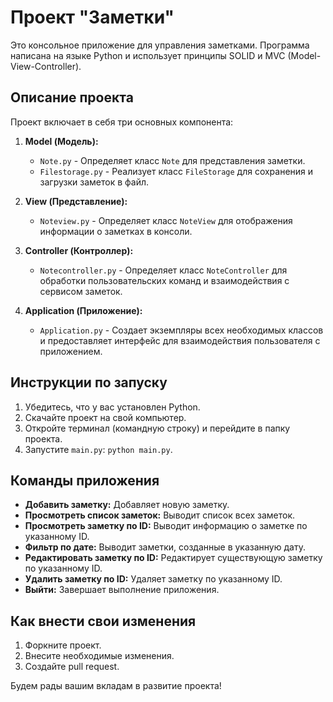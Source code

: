 # Проект "Заметки"

Это консольное приложение для управления заметками. Программа написана на языке Python и использует принципы SOLID и MVC (Model-View-Controller).

## Описание проекта

Проект включает в себя три основных компонента:

1. **Model (Модель):**
   - `Note.py` - Определяет класс `Note` для представления заметки.
   - `Filestorage.py` - Реализует класс `FileStorage` для сохранения и загрузки заметок в файл.

2. **View (Представление):**
   - `Noteview.py` - Определяет класс `NoteView` для отображения информации о заметках в консоли.

3. **Controller (Контроллер):**
   - `Notecontroller.py` - Определяет класс `NoteController` для обработки пользовательских команд и взаимодействия с сервисом заметок.

4. **Application (Приложение):**
   - `Application.py` - Создает экземпляры всех необходимых классов и предоставляет интерфейс для взаимодействия пользователя с приложением.

## Инструкции по запуску

1. Убедитесь, что у вас установлен Python.
2. Скачайте проект на свой компьютер.
3. Откройте терминал (командную строку) и перейдите в папку проекта.
4. Запустите `main.py`: `python main.py`.

## Команды приложения

- **Добавить заметку:** Добавляет новую заметку.
- **Просмотреть список заметок:** Выводит список всех заметок.
- **Просмотреть заметку по ID:** Выводит информацию о заметке по указанному ID.
- **Фильтр по дате:** Выводит заметки, созданные в указанную дату.
- **Редактировать заметку по ID:** Редактирует существующую заметку по указанному ID.
- **Удалить заметку по ID:** Удаляет заметку по указанному ID.
- **Выйти:** Завершает выполнение приложения.

## Как внести свои изменения

1. Форкните проект.
2. Внесите необходимые изменения.
3. Создайте pull request.

Будем рады вашим вкладам в развитие проекта!
